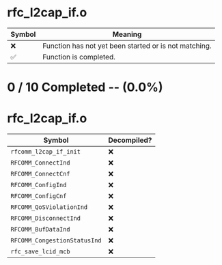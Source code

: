 # rfc_l2cap_if.o
| Symbol | Meaning 
| ------------- | ------------- 
| :x: | Function has not yet been started or is not matching. 
| :white_check_mark: | Function is completed. 


# 0 / 10 Completed -- (0.0%)
# rfc_l2cap_if.o
| Symbol | Decompiled? |
| ------------- | ------------- |
| `rfcomm_l2cap_if_init` | :x: |
| `RFCOMM_ConnectInd` | :x: |
| `RFCOMM_ConnectCnf` | :x: |
| `RFCOMM_ConfigInd` | :x: |
| `RFCOMM_ConfigCnf` | :x: |
| `RFCOMM_QoSViolationInd` | :x: |
| `RFCOMM_DisconnectInd` | :x: |
| `RFCOMM_BufDataInd` | :x: |
| `RFCOMM_CongestionStatusInd` | :x: |
| `rfc_save_lcid_mcb` | :x: |
